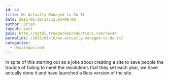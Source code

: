 ```yaml
---
id: 44
title: We Actually Managed to Do It
date: 2015-01-16T17:15:03+00:00
author: Brian
layout: post
guid: http://ngtdi.treegeckoproductions.com/?p=44
permalink: /2015/01/16/we-actually-managed-to-do-it/
categories:
  - Uncategorized
---
```

In spite of this starting out as a joke about creating a site to save people the trouble of failing to meet the resolutions that they set each year, we have actually done it and have launched a Beta version of the site.